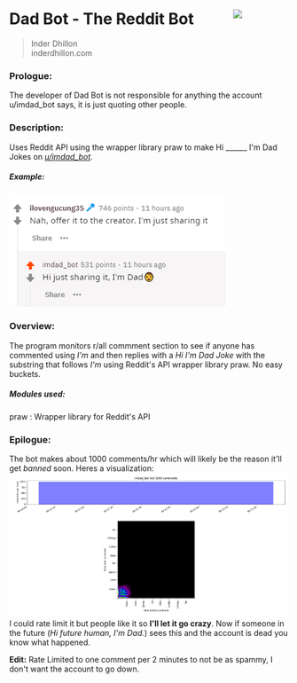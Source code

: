 # Dad Bot - The Reddit Bot <img src='https://www.inderdhillon.com/files/logo-gray.png' width=100 align='right'>
>Inder Dhillon <br>
>inderdhillon.com <br>
### Prologue:
The developer of Dad Bot is not responsible for anything the account u/imdad_bot says, it is just quoting other people.

### Description:
Uses Reddit API using the wrapper library praw to make Hi ______ I'm Dad Jokes on [_u/imdad_bot_](https://www.reddit.com/user/imdad_bot/?sort=top).

##### Example:
![example](https://github.com/Inder-Dhillon/imdad-reddit/raw/master/examples/ex1.PNG)

### Overview:
The program monitors r/all commment section to see if anyone has commented using _I'm_ and then replies with a _Hi I'm Dad Joke_ with the substring that follows _I'm_ using Reddit's API wrapper library praw. No easy buckets.

##### Modules used:
praw : Wrapper library for Reddit's API

### Epilogue:
The bot makes about 1000 comments/hr which will likely be the reason it'll get _banned_ soon.
Heres a visualization:
![viz](https://github.com/Inder-Dhillon/imdad-reddit/raw/master/examples/viz.png)
I could rate limit it but people like it so **I'll let it go crazy**.
Now if someone in the future (_Hi future human, I'm Dad._) sees this and the account is dead you know what happened.

**Edit:** Rate Limited to one comment per 2 minutes to not be as spammy, I don't want the account to go down.
